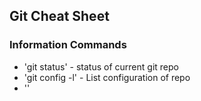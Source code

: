 ## Git Cheat Sheet

### Information Commands
* 'git status' - status of current git repo
* 'git config -l' - List configuration of repo
* ''
